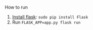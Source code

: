 How to run

1. [Install flask](https://flask.palletsprojects.com/en/1.1.x/installation/): `sudo pip install Flask`
2. Run `FLASK_APP=app.py flask run`
